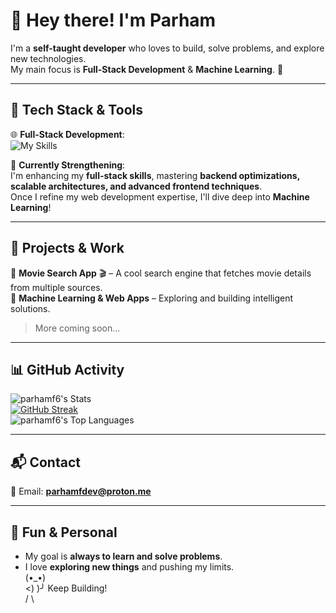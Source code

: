 # 👋 Hey there! I'm Parham  

I'm a **self-taught developer** who loves to build, solve problems, and explore new technologies.  
My main focus is **Full-Stack Development** & **Machine Learning**. 🚀  

---

## 🔧 Tech Stack & Tools  
🌐 **Full-Stack Development**:  
![My Skills](https://skillicons.dev/icons?i=py,js,django,fastapi,bash,linux,docker,regex,html,css,tailwind,react,figma,git,github,md,&perline=4)

<!--
![Python](https://img.shields.io/badge/Python-3776AB?style=for-the-badge&logo=python&logoColor=white)  
![JavaScript](https://img.shields.io/badge/JavaScript-F7DF1E?style=for-the-badge&logo=javascript&logoColor=black)  
![React](https://img.shields.io/badge/React-61DAFB?style=for-the-badge&logo=react&logoColor=black)  
![Django](https://img.shields.io/badge/Django-092E20?style=for-the-badge&logo=django&logoColor=white)  
![FastAPI](https://img.shields.io/badge/FastAPI-009688?style=for-the-badge&logo=fastapi&logoColor=white)  
![PostgreSQL](https://img.shields.io/badge/PostgreSQL-316192?style=for-the-badge&logo=postgresql&logoColor=white)  
-->
📌 **Currently Strengthening**:  
I'm enhancing my **full-stack skills**, mastering **backend optimizations, scalable architectures, and advanced frontend techniques**.  
Once I refine my web development expertise, I'll dive deep into **Machine Learning**!  

---

## 🚀 Projects & Work  
🔹 **Movie Search App** 🎬 – A cool search engine that fetches movie details from multiple sources.  
🔹 **Machine Learning & Web Apps** – Exploring and building intelligent solutions.  

> More coming soon...  

---

## 📊 GitHub Activity

![parhamf6's Stats](https://github-readme-stats.vercel.app/api?username=parhamf6&theme=dark&show_icons=true&hide_border=false&count_private=true&card_width=495 )<br>
[![GitHub Streak](https://streak-stats.demolab.com?user=parhamf6&theme=dark)](https://git.io/streak-stats)<br>
![parhamf6's Top Languages](https://github-readme-stats.vercel.app/api/top-langs/?username=parhamf6&theme=dark&show_icons=true&hide_border=false&layout=compact&card_width=495)

<!--
![Top Languages](https://github-readme-stats.vercel.app/api/top-langs/?username=parhamf6&layout=compact&theme=dark)  
-->

---

## 📬 Contact  
📧 Email: **parhamfdev@proton.me**  

---

## 🎯 Fun & Personal  
- My goal is **always to learn and solve problems**.  
- I love **exploring new things** and pushing my limits.  
  (•_•)   
 <)   )╯  Keep Building!  
  /  \   




<!--
**parhamf6/parhamf6** is a ✨ _special_ ✨ repository because its `README.md` (this file) appears on your GitHub profile.

Here are some ideas to get you started:

- 🔭 I’m currently working on ...
- 🌱 I’m currently learning ...
- 👯 I’m looking to collaborate on ...
- 🤔 I’m looking for help with ...
- 💬 Ask me about ...
- 📫 How to reach me: ...
- 😄 Pronouns: ...
- ⚡ Fun fact: ...
-->
